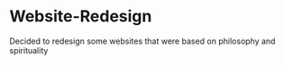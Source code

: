 # Website-Redesign

Decided to redesign some websites that were based on philosophy and spirituality
